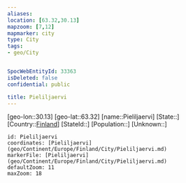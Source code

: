 ```yaml
---
aliases: 
location: [63.32,30.13]
mapzoom: [7,12] 
mapmarker: city 
type: City
tags:
- geo/City


SpocWebEntityId: 33363
isDeleted: false
confidential: public

title: Pieliljaervi
---
```

[geo-lon::30.13]
[geo-lat::63.32]
[name::Pieliljaervi]
[State::]
[Country::[Finland](geo/Continent/Europe/Finland.md)]
[StateId::]
[Population::]
[Unknown::]


```leaflet
id: Pieliljaervi
coordinates: [Pieliljaervi](geo/Continent/Europe/Finland/City/Pieliljaervi.md)
markerFile: [Pieliljaervi](geo/Continent/Europe/Finland/City/Pieliljaervi.md)
defaultZoom: 11 
maxZoom: 18
```


